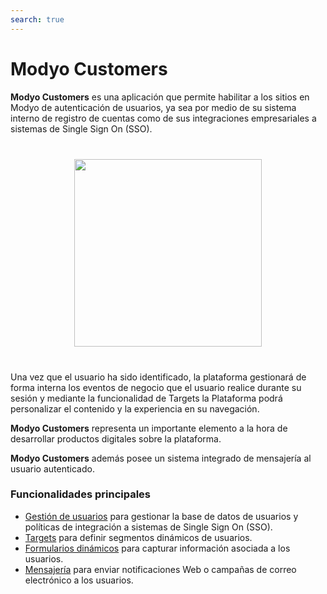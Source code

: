 ```yaml
---
search: true
---
```


# Modyo Customers

**Modyo Customers** es una aplicación que permite habilitar a los sitios en Modyo de autenticación de usuarios, ya sea por medio de su sistema interno de registro de cuentas como de sus integraciones empresariales a sistemas de Single Sign On (SSO).

<img src="/assets/img/customers/header.jpg" style="margin: 40px auto; width: 300px; display: block;">

Una vez que el usuario ha sido identificado, la plataforma gestionará de forma interna los eventos de negocio que el usuario realice durante su sesión y mediante la funcionalidad de Targets la Plataforma podrá personalizar el contenido y la experiencia en su navegación.

**Modyo Customers** representa un importante elemento a la hora de desarrollar productos digitales sobre la plataforma.

**Modyo Customers** además posee un sistema integrado de mensajería al usuario autenticado.

### Funcionalidades principales
- [Gestión de usuarios](/es/platform/customers/users.html) para gestionar la base de datos de usuarios y políticas de integración a sistemas de Single Sign On (SSO).
- [Targets](/es/platform/customers/targets.html) para definir segmentos dinámicos de usuarios.
- [Formularios dinámicos](/es/platform/customers/forms.html) para capturar información asociada a los usuarios.
- [Mensajería](/es/platform/customers/messaging.html) para enviar notificaciones Web o campañas de correo electrónico a los usuarios.
